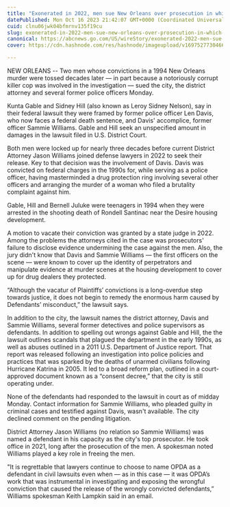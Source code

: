 ```yaml
---
title: "Exonerated in 2022, men sue New Orleans over prosecution in which killer cop Len Davis played a role"
datePublished: Mon Oct 16 2023 21:42:07 GMT+0000 (Coordinated Universal Time)
cuid: clnu06jwk04bfmrnv135f19cu
slug: exonerated-in-2022-men-sue-new-orleans-over-prosecution-in-which-killer-cop-len-davis-played-a-role
canonical: https://abcnews.go.com/US/wireStory/exonerated-2022-men-sue-new-orleans-prosecution-killer-104020373
cover: https://cdn.hashnode.com/res/hashnode/imageupload/v1697527730466/d9c80a8d-5275-4e3b-8efb-58744e3a0a5e.jpeg

---
```


NEW ORLEANS -- Two men whose convictions in a 1994 New Orleans murder were tossed decades later — in part because a notoriously corrupt killer cop was involved in the investigation — sued the city, the district attorney and several former police officers Monday.

Kunta Gable and Sidney Hill (also known as Leroy Sidney Nelson), say in their federal lawsuit they were framed by former police officer Len Davis, who now faces a federal death sentence, and Davis' accomplice, former officer Sammie Williams. Gable and Hill seek an unspecified amount in damages in the lawsuit filed in U.S. District Court.

Both men were locked up for nearly three decades before current District Attorney Jason Williams joined defense lawyers in 2022 to seek their release. Key to that decision was the involvement of Davis. Davis was convicted on federal charges in the 1990s for, while serving as a police officer, having masterminded a drug protection ring involving several other officers and arranging the murder of a woman who filed a brutality complaint against him.

Gable, Hill and Bernell Juluke were teenagers in 1994 when they were arrested in the shooting death of Rondell Santinac near the Desire housing development.

A motion to vacate their conviction was granted by a state judge in 2022. Among the problems the attorneys cited in the case was prosecutors' failure to disclose evidence undermining the case against the men. Also, the jury didn't know that Davis and Sammie Williams — the first officers on the scene — were known to cover up the identity of perpetrators and manipulate evidence at murder scenes at the housing development to cover up for drug dealers they protected.

“Although the vacatur of Plaintiffs’ convictions is a long-overdue step towards justice, it does not begin to remedy the enormous harm caused by Defendants’ misconduct,” the lawsuit says.

In addition to the city, the lawsuit names the district attorney, Davis and Sammie Williams, several former detectives and police supervisors as defendants. In addition to spelling out wrongs against Gable and Hill, the the lawsuit outlines scandals that plagued the department in the early 1990s, as well as abuses outlined in a 2011 U.S. Department of Justice report. That report was released following an investigation into police policies and practices that was sparked by the deaths of unarmed civilians following Hurricane Katrina in 2005. It led to a broad reform plan, outlined in a court-approved document known as a “consent decree,” that the city is still operating under.

None of the defendants had responded to the lawsuit in court as of midday Monday. Contact information for Sammie Williams, who pleaded guilty in criminal cases and testified against Davis, wasn't available. The city declined comment on the pending litigation.

District Attorney Jason Williams (no relation so Sammie Williams) was named a defendant in his capacity as the city's top prosecutor. He took office in 2021, long after the prosecution of the men. A spokesman noted Williams played a key role in freeing the men.

"It is regrettable that lawyers continue to choose to name OPDA as a defendant in civil lawsuits even when — as in this case — it was OPDA’s work that was instrumental in investigating and exposing the wrongful conviction that caused the release of the wrongly convicted defendants,” Williams spokesman Keith Lampkin said in an email.